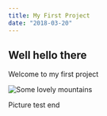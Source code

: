 ```yaml
---
title: My First Project
date: "2018-03-20"
---
```


## Well hello there

Welcome to my first project

![](/img/mountains.jpg "Some lovely mountains" )

Picture test end